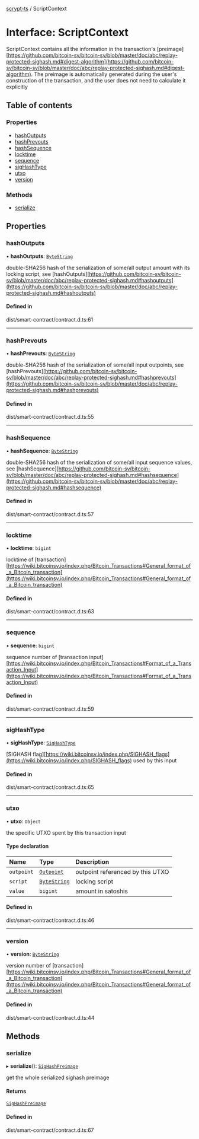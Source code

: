 [scrypt-ts](../README.md) / ScriptContext

# Interface: ScriptContext

ScriptContext contains all the information in the transaction's [preimage][https://github.com/bitcoin-sv/bitcoin-sv/blob/master/doc/abc/replay-protected-sighash.md#digest-algorithm](https://github.com/bitcoin-sv/bitcoin-sv/blob/master/doc/abc/replay-protected-sighash.md#digest-algorithm).
The preimage is automatically generated during the user's construction of the transaction,
and the user does not need to calculate it explicitly

## Table of contents

### Properties

- [hashOutputs](ScriptContext.md#hashoutputs)
- [hashPrevouts](ScriptContext.md#hashprevouts)
- [hashSequence](ScriptContext.md#hashsequence)
- [locktime](ScriptContext.md#locktime)
- [sequence](ScriptContext.md#sequence)
- [sigHashType](ScriptContext.md#sighashtype)
- [utxo](ScriptContext.md#utxo)
- [version](ScriptContext.md#version)

### Methods

- [serialize](ScriptContext.md#serialize)

## Properties

### hashOutputs

• **hashOutputs**: [`ByteString`](../README.md#bytestring)

double-SHA256 hash of the serialization of some/all output amount with its locking script, see [hashOutputs][https://github.com/bitcoin-sv/bitcoin-sv/blob/master/doc/abc/replay-protected-sighash.md#hashoutputs](https://github.com/bitcoin-sv/bitcoin-sv/blob/master/doc/abc/replay-protected-sighash.md#hashoutputs)

#### Defined in

dist/smart-contract/contract.d.ts:61

___

### hashPrevouts

• **hashPrevouts**: [`ByteString`](../README.md#bytestring)

double-SHA256 hash of the serialization of some/all input outpoints, see [hashPrevouts][https://github.com/bitcoin-sv/bitcoin-sv/blob/master/doc/abc/replay-protected-sighash.md#hashprevouts](https://github.com/bitcoin-sv/bitcoin-sv/blob/master/doc/abc/replay-protected-sighash.md#hashprevouts)

#### Defined in

dist/smart-contract/contract.d.ts:55

___

### hashSequence

• **hashSequence**: [`ByteString`](../README.md#bytestring)

double-SHA256 hash of the serialization of some/all input sequence values, see [hashSequence][https://github.com/bitcoin-sv/bitcoin-sv/blob/master/doc/abc/replay-protected-sighash.md#hashsequence](https://github.com/bitcoin-sv/bitcoin-sv/blob/master/doc/abc/replay-protected-sighash.md#hashsequence)

#### Defined in

dist/smart-contract/contract.d.ts:57

___

### locktime

• **locktime**: `bigint`

locktime of [transaction][https://wiki.bitcoinsv.io/index.php/Bitcoin_Transactions#General_format_of_a_Bitcoin_transaction](https://wiki.bitcoinsv.io/index.php/Bitcoin_Transactions#General_format_of_a_Bitcoin_transaction)

#### Defined in

dist/smart-contract/contract.d.ts:63

___

### sequence

• **sequence**: `bigint`

sequence number of [transaction input][https://wiki.bitcoinsv.io/index.php/Bitcoin_Transactions#Format_of_a_Transaction_Input](https://wiki.bitcoinsv.io/index.php/Bitcoin_Transactions#Format_of_a_Transaction_Input)

#### Defined in

dist/smart-contract/contract.d.ts:59

___

### sigHashType

• **sigHashType**: [`SigHashType`](../README.md#sighashtype)

[SIGHASH flag][https://wiki.bitcoinsv.io/index.php/SIGHASH_flags](https://wiki.bitcoinsv.io/index.php/SIGHASH_flags) used by this input

#### Defined in

dist/smart-contract/contract.d.ts:65

___

### utxo

• **utxo**: `Object`

the specific UTXO spent by this transaction input

#### Type declaration

| Name | Type | Description |
| :------ | :------ | :------ |
| `outpoint` | [`Outpoint`](Outpoint.md) | outpoint referenced by this UTXO |
| `script` | [`ByteString`](../README.md#bytestring) | locking script |
| `value` | `bigint` | amount in satoshis |

#### Defined in

dist/smart-contract/contract.d.ts:46

___

### version

• **version**: [`ByteString`](../README.md#bytestring)

version number of [transaction][https://wiki.bitcoinsv.io/index.php/Bitcoin_Transactions#General_format_of_a_Bitcoin_transaction](https://wiki.bitcoinsv.io/index.php/Bitcoin_Transactions#General_format_of_a_Bitcoin_transaction)

#### Defined in

dist/smart-contract/contract.d.ts:44

## Methods

### serialize

▸ **serialize**(): [`SigHashPreimage`](../README.md#sighashpreimage)

get the whole serialized sighash preimage

#### Returns

[`SigHashPreimage`](../README.md#sighashpreimage)

#### Defined in

dist/smart-contract/contract.d.ts:67
